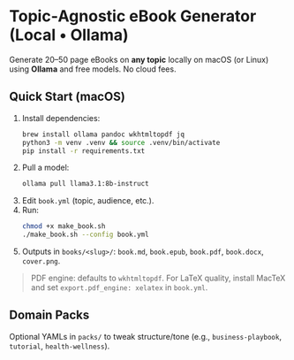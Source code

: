 # Topic‑Agnostic eBook Generator (Local • Ollama)

Generate 20–50 page eBooks on **any topic** locally on macOS (or Linux) using **Ollama** and free models. No cloud fees.

## Quick Start (macOS)
1. Install dependencies:
   ```bash
   brew install ollama pandoc wkhtmltopdf jq
   python3 -m venv .venv && source .venv/bin/activate
   pip install -r requirements.txt
   ```
2. Pull a model:
   ```bash
   ollama pull llama3.1:8b-instruct
   ```
3. Edit `book.yml` (topic, audience, etc.).
4. Run:
   ```bash
   chmod +x make_book.sh
   ./make_book.sh --config book.yml
   ```
5. Outputs in `books/<slug>/`: `book.md`, `book.epub`, `book.pdf`, `book.docx`, `cover.png`.

> PDF engine: defaults to `wkhtmltopdf`. For LaTeX quality, install MacTeX and set `export.pdf_engine: xelatex` in `book.yml`.

## Domain Packs
Optional YAMLs in `packs/` to tweak structure/tone (e.g., `business-playbook`, `tutorial`, `health-wellness`).
